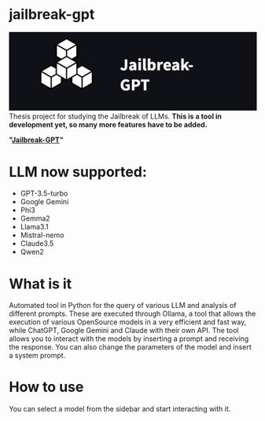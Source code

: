 # jailbreak-gpt
![logo](docs/logo.jpg)
 Thesis project for studying the Jailbreak of LLMs. 
**This is a tool in development yet, so many more features have to be added.**  

**"[Jailbreak-GPT](https://jailbreak-gpt.azurewebsites.net/)"** 

# LLM now supported: 
- GPT-3.5-turbo
- Google Gemini
- Phi3
- Gemma2
- Llama3.1
- Mistral-nemo
- Claude3.5
- Qwen2

# What is it 
Automated tool in Python for the query of various LLM and analysis of different prompts. These are executed through Ollama, a tool that allows the execution of various 
 OpenSource models in a very efficient and fast way, while ChatGPT, Google Gemini 
 and Claude with their own API.
The tool allows you to interact with the models by inserting a prompt and 
 receiving the response. You can also change the parameters of the model and 
 insert a system prompt.

# How to use 
You can select a model from the sidebar and start interacting with it. 

